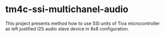 tm4c-ssi-multichanel-audio
==========================

This project presents method how to use SSI units of Tiva microcontroller as left justified I2S audio slave device in 8x8 configuration.
